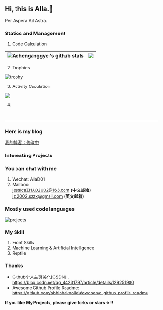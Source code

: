 ## Hi, this is Alla.🔭

Per Aspera Ad Astra.

### Statics and Management
1. Code Calculation

|<img align="center" src="https://github-readme-stats.vercel.app/api?username=Achenganggyel&count_private=true&show_icons=true&include_all_commits=true&hide_border=true" alt="Achenganggyel's github stats" /> | <img align="center" src="https://github-readme-stats.vercel.app/api/top-langs/?username=Achenganggyel&layout=compact&title_color=359697&icon_color=359697&hide_border=true" /> |
| ------------- | ------------- |

2. Trophies

![trophy](https://github-profile-trophy.vercel.app/?username=Achenganggyel&row=2&column=5)

3. Activity Caculation
   
![](https://github-readme-activity-graph.cyclic.app/graph?username=Achenganggyel&theme=dracula)

4. 


<br>

----

### Here is my blog
[我的博客：修改中]()

### Interesting Projects

### You can chat with me
1. Wechat: AllaD01
2. Mailbox: <br/>
   jessicaZHAO2002@163.com **(中文邮箱)** <br/>
   jz.2002.szzx@gmail.com **(英文邮箱)**

### Mostly used code languages
![projects](https://skillicons.dev/icons?i=ts,js,vue,react,nodejs,express,webpack,vite,python,mongodb)

### My Skill
1. Front Skills
2. Machine Learning & Artificial Intelligence
3. Reptile

### Thanks
- Github个人主页美化[CSDN]：https://blog.csdn.net/qq_44231797/article/details/129251980
- Awesome Github Profile Readme: https://github.com/abhisheknaiidu/awesome-github-profile-readme


**If you like My Projects, please give forks or stars :star: !!**
